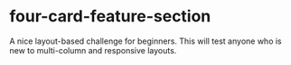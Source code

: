 # four-card-feature-section
 A nice layout-based challenge for beginners. This will test anyone who is new to multi-column and responsive layouts.
